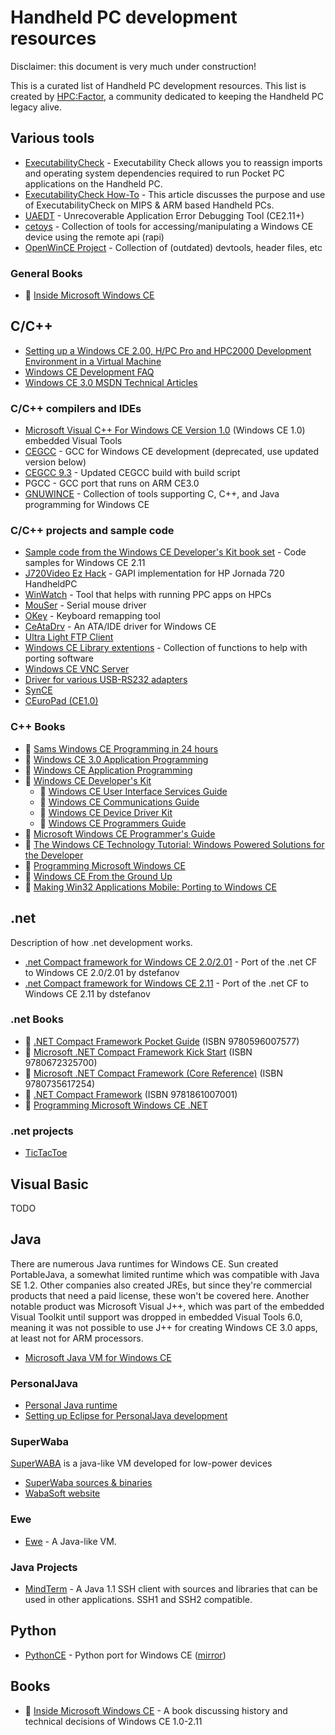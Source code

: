 # Handheld PC development resources

Disclaimer: this document is very much under construction!

This is a curated list of Handheld PC development resources. This list is created by [HPC:Factor](https://www.hpcfactor.com), a community dedicated to keeping the Handheld PC legacy alive.

## Various tools

* [ExecutabilityCheck](https://www.hpcfactor.com/downloads/details.asp?r={40A26F4C-E4AC-41C9-81A1-1D81B4C41A0E}) - Executability Check allows you to reassign imports and operating system dependencies required to run Pocket PC applications on the Handheld PC.
* [ExecutabilityCheck How-To](https://www.hpcfactor.com/support/cesd/s/0128.asp) - This article discusses the purpose and use of ExecutabilityCheck on MIPS & ARM based Handheld PCs.
* [UAEDT](https://www.hpcfactor.com/scl/453/Harald-Ren_Flasch/UAEDT/version_3.3) - Unrecoverable Application Error Debugging Tool (CE2.11+)
* [cetoys](https://sourceforge.net/projects/cetoys/) - Collection of tools for accessing/manipulating a Windows CE device using the remote api (rapi)
* [OpenWinCE Project](https://sourceforge.net/projects/openwince/files/) - Collection of (outdated) devtools, header files, etc

### General Books

* 📕 [Inside Microsoft Windows CE](https://archive.org/details/bitsavers_microsoftweMicrosoftWindowsCE1998_36633028)

## C/C++

* [Setting up a Windows CE 2.00, H/PC Pro and HPC2000 Development Environment in a Virtual Machine](https://www.hpcfactor.com/support/cesd/d/0009.asp)
* [Windows CE Development FAQ](http://web.archive.org/web/20010616145539/http://www.cegadgets.com/wincedevfaq.htm)
* [Windows CE 3.0 MSDN Technical Articles](https://web.archive.org/web/20040614224612if_/http://msdn.microsoft.com/embedded/prevver/ce3/article/default.aspx)

### C/C++ compilers and IDEs
* [Microsoft Visual C++ For Windows CE Version 1.0](https://archive.org/details/msvcceu.100) (Windows CE 1.0)
embedded Visual Tools
* [CEGCC](https://sourceforge.net/projects/cegcc/) - GCC for Windows CE development (deprecated, use updated version below)
* [CEGCC 9.3](https://github.com/MaxKellermann/cegcc-build) - Updated CEGCC build with build script
* PGCC - GCC port that runs on ARM CE3.0
* [GNUWINCE](https://www.hpcfactor.com/downloads/details.asp?r={9D534150-2CDD-42A4-8AAE-1B1FBCEB64A5}) - Collection of tools supporting C, C++, and Java programming for Windows CE

### C/C++ projects and sample code
* [Sample code from the Windows CE Developer's Kit book set](https://github.com/HPC-Factor/windows-ce-developers-kit-code-samples) - Code samples for Windows CE 2.11
* [J720Video Ez Hack](https://github.com/battlecoder/ancient_hpc_stuff/tree/master/J720Video_ez_hack) - GAPI implementation for HP Jornada 720 HandheldPC
* [WinWatch](https://github.com/battlecoder/ancient_hpc_stuff/tree/master/WinWatch) - Tool that helps with running PPC apps on HPCs
* [MouSer](https://github.com/battlecoder/ancient_hpc_stuff/tree/master/mouser) - Serial mouse driver
* [OKey](https://github.com/battlecoder/ancient_hpc_stuff/tree/master/okey) - Keyboard remapping tool
* [CeAtaDrv](https://sourceforge.net/projects/ceatadrv/) - An ATA/IDE driver for Windows CE
* [Ultra Light FTP Client](https://sourceforge.net/projects/ultralightftpc/files/version%201.0/)
* [Windows CE Library extentions](https://sourceforge.net/projects/wcelibcex/) - Collection of functions to help with porting software
* [Windows CE VNC Server](https://sourceforge.net/projects/wincevncsvr/files/wincevncsvr/cevncsvr-0.1/)
* [Driver for various USB-RS232 adapters](https://github.com/HPC-Factor/232usb-windowsce)
* [SynCE](https://github.com/HPC-Factor/synce)
* [CEuroPad (CE1.0)](https://bitbucket.org/PeCeT_full/ceuropad/src/main/)

### C++ Books

* 📕 [Sams Windows CE Programming in 24 hours](https://archive.org/details/samsteachyoursel00nott)
* 📕 [Windows CE 3.0 Application Programming](https://archive.org/details/bitsavers_microsoftw0ApplicationProgramming2001_37941879)
* 📕 [Windows CE Application Programming](https://archive.org/details/windowsceprogram0000bake)
* 📕 [Windows CE Developer's Kit](https://www.google.com/books/edition/Microsoft_Windows_CE_Developer_s_Kit/m8taAQAACAAJ?hl=en)
  * 📕 [Windows CE User Interface Services Guide](https://archive.org/details/bitsavers_microsoftwndowsCEUserInterfaceServicesGuide1999_11958099)
  * 📕 [Windows CE Communications Guide](https://archive.org/details/bitsavers_microsoftwndowsCECommunicationsGuide1999_10487503)
  * 📕 [Windows CE Device Driver Kit](https://archive.org/details/bitsavers_microsoftwndowsCEDeviceDriverKit1999_7069688)
  * 📕 [Windows CE Programmers Guide](https://archive.org/details/bitsavers_microsoftwndowsCEProgrammersGuide1999_12054297)
* 📕 [Microsoft Windows CE Programmer's Guide](https://archive.org/details/bitsavers_microsoftwndowsCEProgrammersGuide1998_37282992)
* 📕 [The Windows CE Technology Tutorial: Windows Powered Solutions for the Developer](https://www.amazon.com/gp/product/0201616424/?creativeASIN=0201616424&tag=hpcfactor00-20)
* 📕 [Programming Microsoft Windows CE](https://archive.org/details/bitsavers_microsoftwammingMicrosoftWindowsCE1998_198442712)
* 📕 [Windows CE From the Ground Up](https://archive.org/details/windowscefromgro00jean)
* 📕 [Making Win32 Applications Mobile: Porting to Windows CE](https://archive.org/details/makingwin32appli00nico)

## .net

Description of how .net development works.

* [.net Compact framework for Windows CE 2.0/2.01](https://www.hpcfactor.com/scl/1040/dstefanov/Microsoft_.NET_Compact_Framework_1.0_SP3_for_Windows_CE_2.00/2.01) - Port of the .net CF to Windows CE 2.0/2.01 by dstefanov
* [.net Compact framework for Windows CE 2.11](https://www.hpcfactor.com/scl/1041/dstefanov/Microsoft_.NET_Compact_Framework_1.0_SP3_for_Windows_CE_2.11) - Port of the .net CF to Windows CE 2.11 by dstefanov

### .net Books
* 📕 [.NET Compact Framework Pocket Guide](https://www.amazon.com/s/ref=as_li_ss_tl?url=search-alias=aps&field-keywords=9780596007577&rh=i:aps,k:9780596007577&tag=hpcfactor00-20) (ISBN 9780596007577) 
* 📕 [Microsoft .NET Compact Framework Kick Start](https://www.amazon.com/s/ref=as_li_ss_tl?url=search-alias=aps&field-keywords=9780672325700&rh=i:aps,k:9780672325700&tag=hpcfactor00-20) (ISBN 9780672325700) 
* 📕 [Microsoft .NET Compact Framework (Core Reference)](https://www.amazon.com/s/ref=as_li_ss_tl?url=search-alias=aps&field-keywords=9780735617254&rh=i:aps,k:9780735617254&tag=hpcfactor00-20) (ISBN 9780735617254) 
* 📕 [.NET Compact Framework](https://www.amazon.com/s/ref=as_li_ss_tl?url=search-alias=aps&field-keywords=9781861007001&rh=i:aps,k:9781861007001&tag=hpcfactor00-20) (ISBN 9781861007001) 
* 📕 [Programming Microsoft Windows CE .NET](https://archive.org/details/bitsavers_microsoftwingProgrammingMicrosoftWindowsCE.NET3ed2_112784267) 

### .net projects
* [TicTacToe](https://github.com/HPC-Factor/TicTacToe)

## Visual Basic

TODO

## Java

There are numerous Java runtimes for Windows CE. Sun created PortableJava, a somewhat limited runtime which was compatible with Java SE 1.2. Other companies also created JREs, but since they're commercial products that need a paid license, these won't be covered here.
Another notable product was Microsoft Visual J++, which was part of the embedded Visual Toolkit until support was dropped in embedded Visual Tools 6.0, meaning it was not possible to use J++ for creating Windows CE 3.0 apps, at least not for ARM processors.

* [Microsoft Java VM for Windows CE](https://www.hpcfactor.com/scl/1044/Microsoft_Corporation/Microsoft_Virtual_Machine_for_Java_MSVM/version_1.0.0.0)

### PersonalJava

* [Personal Java runtime](https://www.hpcfactor.com/scl/842/Sun_Microsystems/Personal_JAVA_Virtual_Machine/version_1.0) 
* [Setting up Eclipse for PersonalJava development](http://www.ohnitsch.net/2014/05/03/personaljava-tutorial/)

### SuperWaba
[SuperWABA](https://en.wikipedia.org/wiki/SuperWaba) is a java-like VM developed for low-power devices
* [SuperWaba sources & binaries](https://sourceforge.net/projects/superwaba/files/VM/Release%204.50a/)
* [WabaSoft website](http://web.archive.org/web/20070205081050/http://www.wabasoft.com/howto.shtml)

### Ewe
* [Ewe](https://www.hpcfactor.com/scl/7/Eve_Soft/Ewe_Virtual_Machine/version_1.49) - A Java-like VM.

### Java Projects

* [MindTerm](https://www.hpcfactor.com/scl/1072/Appgate/MindTerm_SSH_Client/version_2.4.2) - A Java 1.1 SSH client with sources and libraries that can be used in other applications. SSH1 and SSH2 compatible.

## Python
* [PythonCE](http://pythonce.sourceforge.net/) - Python port for Windows CE ([mirror](https://www.hpcfactor.com/scl/1073/PythonCE/Python/version_2.3.4))

## Books

* 📕 [Inside Microsoft Windows CE](https://books.google.nl/books/about/Inside_Microsoft_Windows_CE.html?id=Rsu7AAAACAAJ&redir_esc=y) - A book discussing history and technical decisions of Windows CE 1.0-2.11
